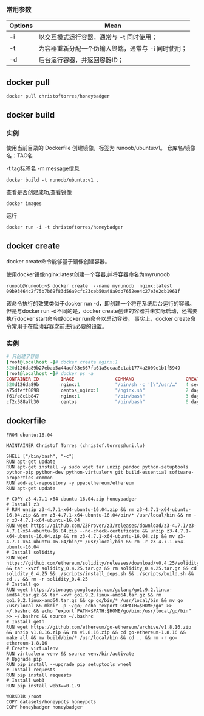 ### 常用参数

| Options | Mean                                               |
| ------- | -------------------------------------------------- |
| -i      | 以交互模式运行容器，通常与 -t 同时使用；           |
| -t      | 为容器重新分配一个伪输入终端，通常与 -i 同时使用； |
| -d      | 后台运行容器，并返回容器ID；                       |

## docker pull

~~~
docker pull christoftorres/honeybadger 
~~~

## docker build

### 实例

使用当前目录的 Dockerfile 创建镜像，标签为 runoob/ubuntu:v1。 仓库名/镜像名：TAG名

-t tag标签名 -m message信息

```
docker build -t runoob/ubuntu:v1 . 
```

查看是否创建成功,查看镜像

~~~
docker images
~~~

运行

~~~
docker run -i -t christoftorres/honeybadger
~~~

## docker create

docker create命令能够基于镜像创建容器。

使用docker镜像nginx:latest创建一个容器,并将容器命名为myrunoob

~~~shell
runoob@runoob:~$ docker create  --name myrunoob  nginx:latest      
09b93464c2f75b7b69f83d56a9cfc23ceb50a48a9db7652ee4c27e3e2cb1961f
~~~

该命令执行的效果类似于docker run -d，即创建一个将在系统后台运行的容器。
但是与docker run -d不同的是，docker create创建的容器并未实际启动，还需要执行docker start命令或docker run命令以启动容器。
事实上，docker create命令常用于在启动容器之前进行必要的设置。

### 实例

```ruby
# 只创建了容器
[root@localhost ~]# docker create nginx:1
520d126da89b27ebab5a44acf83e867fa61a5ccaa8c1ab1774a2009e1b1f5949
[root@localhost ~]# docker ps -a
CONTAINER ID        IMAGE               COMMAND                   CREATED             STATUS              PORTS                  NAMES
520d126da89b        nginx:1             "/bin/sh -c '[\"/usr/…"   4 seconds ago       Created                                    musing_wescoff
a75dfeff0898        centos_nginx:1      "/nginx.sh"               2 days ago          Up 2 days                                  confident_wilson
f61fe8c1b847        nginx:1             "/bin/bash"               3 days ago          Up 3 days           0.0.0.0:8080->80/tcp   epic_ride
cf2c588a7b30        centos              "/bin/bash"               6 days ago    
```

## dockerfile

~~~shell
FROM ubuntu:16.04

MAINTAINER Christof Torres (christof.torres@uni.lu)

SHELL ["/bin/bash", "-c"]
RUN apt-get update
RUN apt-get install -y sudo wget tar unzip pandoc python-setuptools python-pip python-dev python-virtualenv git build-essential software-properties-common
RUN add-apt-repository -y ppa:ethereum/ethereum
RUN apt-get update

# COPY z3-4.7.1-x64-ubuntu-16.04.zip honeybadger
# Install z3
# RUN unzip z3-4.7.1-x64-ubuntu-16.04.zip && rm z3-4.7.1-x64-ubuntu-16.04.zip && mv z3-4.7.1-x64-ubuntu-16.04/bin/* /usr/local/bin && rm -r z3-4.7.1-x64-ubuntu-16.04
RUN wget https://github.com/Z3Prover/z3/releases/download/z3-4.7.1/z3-4.7.1-x64-ubuntu-16.04.zip --no-check-certificate && unzip z3-4.7.1-x64-ubuntu-16.04.zip && rm z3-4.7.1-x64-ubuntu-16.04.zip && mv z3-4.7.1-x64-ubuntu-16.04/bin/* /usr/local/bin && rm -r z3-4.7.1-x64-ubuntu-16.04
# Install solidity
RUN wget https://github.com/ethereum/solidity/releases/download/v0.4.25/solidity_0.4.25.tar.gz && tar -xvzf solidity_0.4.25.tar.gz && rm solidity_0.4.25.tar.gz && cd solidity_0.4.25 && ./scripts/install_deps.sh && ./scripts/build.sh && cd .. && rm -r solidity_0.4.25
# Install go
RUN wget https://storage.googleapis.com/golang/go1.9.2.linux-amd64.tar.gz && tar -xvf go1.9.2.linux-amd64.tar.gz && rm go1.9.2.linux-amd64.tar.gz && cp go/bin/* /usr/local/bin && mv go /usr/local && mkdir -p ~/go; echo "export GOPATH=$HOME/go" >> ~/.bashrc && echo "export PATH=$PATH:$HOME/go/bin:/usr/local/go/bin" >> ~/.bashrc && source ~/.bashrc
# Install geth
RUN wget https://github.com/ethereum/go-ethereum/archive/v1.8.16.zip && unzip v1.8.16.zip && rm v1.8.16.zip && cd go-ethereum-1.8.16 && make all && mv build/bin/* /usr/local/bin && cd .. && rm -r go-ethereum-1.8.16
# Create virtualenv
RUN virtualenv venv && source venv/bin/activate
# Upgrade pip
RUN pip install --upgrade pip setuptools wheel
# Install requests
RUN pip install requests
# Install web3
RUN pip install web3==0.1.9

WORKDIR /root
COPY datasets/honeypots honeypots
COPY honeybadger honeybadger

~~~

